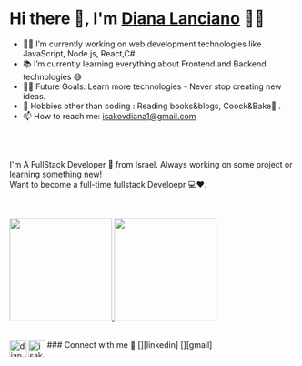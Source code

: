 
<!--
**DianaLanciano/DianaLanciano** is a ✨ _special_ ✨ repository because its `README.md` (this file) appears on your GitHub profile.-->

# Hi there 👋, I'm [Diana Lanciano](https://github.com/DianaLanciano) 👨‍💻

- 👨‍💻 I’m currently working on web development technologies like JavaScript, Node.js, React,C#.
- 📚 I’m currently learning everything about Frontend and Backend technologies 😅
- 💪🏼 Future Goals: Learn more technologies - Never stop creating new ideas.
- 🎿 Hobbies other than coding : Reading books&blogs, Coock&Bake🍰 .
- 📫 How to reach me: isakovdiana1@gmail.com
<br/>

<br/>
<p>
I'm A FullStack Developer 🚀 from Israel. Always working on some project or learning something new!
<br/>
Want to become a full-time fullstack Develoepr 💻❤️.
</p>
<br/>

<p>
<a href="https://github.com/AVS1508">
  <img height="180em" src="https://github-readme-stats.vercel.app/api?username=dianaLanciano&show_icons=true&theme=algolia" />
  <img height="180em" src="https://github-readme-stats-eight-theta.vercel.app/api/top-langs/?username=dianaLanciano&theme=algolia&layout=compact" />
</a>
</p>
<br/>
### Connect with me 📝
[<img align="left" alt="dianaLanciano | LinkedIn" height="30px" src="https://www.flaticon.com/svg/static/icons/svg/1383/1383262.svg"/>][linkedin]
[<img align="left" alt="isakovdiana1 | Gmail" height="30px" src="https://www.flaticon.com/svg/static/icons/svg/281/281786.svg"/>][gmail]


[linkedin]: https://www.linkedin.com/in/diana-lanciano-91590a176/
[gmail]: mailto:isakovdiana1@gmail.com


